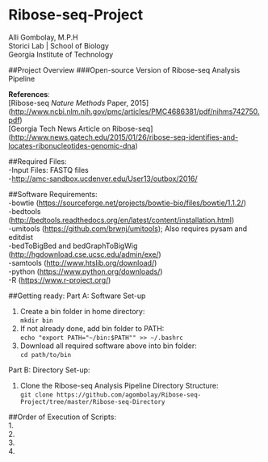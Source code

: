 # Ribose-seq-Project
Alli Gombolay, M.P.H  
Storici Lab | School of Biology  
Georgia Institute of Technology  

##Project Overview
###Open-source Version of Ribose-seq Analysis Pipeline  

**References**:  
[Ribose-seq *Nature Methods* Paper, 2015]
(http://www.ncbi.nlm.nih.gov/pmc/articles/PMC4686381/pdf/nihms742750.pdf)  
[Georgia Tech News Article on Ribose-seq]
(http://www.news.gatech.edu/2015/01/26/ribose-seq-identifies-and-locates-ribonucleotides-genomic-dna)

##Required Files:  
-Input Files: FASTQ files  
-http://amc-sandbox.ucdenver.edu/User13/outbox/2016/  

##Software Requirements:  
-bowtie (https://sourceforge.net/projects/bowtie-bio/files/bowtie/1.1.2/)  
-bedtools  (http://bedtools.readthedocs.org/en/latest/content/installation.html)  
-umitools (https://github.com/brwnj/umitools); Also requires pysam and editdist  
-bedToBigBed and bedGraphToBigWig (http://hgdownload.cse.ucsc.edu/admin/exe/)  
-samtools (http://www.htslib.org/download/)  
-python (https://www.python.org/downloads/)  
-R  (https://www.r-project.org/)  

##Getting ready:
Part A: Software Set-up  
1. Create a bin folder in home directory:  
```mkdir bin```  
2. If not already done, add bin folder to PATH:  
```echo "export PATH="~/bin:$PATH"" >> ~/.bashrc```  
3. Download all required software above into bin folder:  
```cd path/to/bin```  

Part B: Directory Set-up:  
1. Clone the Ribose-seq Analysis Pipeline Directory Structure:  
```git clone https://github.com/agombolay/Ribose-seq-Project/tree/master/Ribose-seq-Directory```  

##Order of Execution of Scripts:  
1.  
2.  
3.  
4.  
